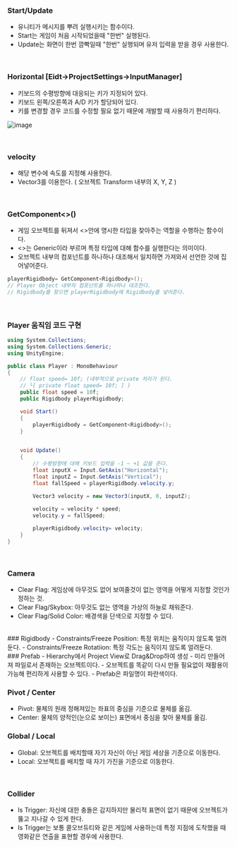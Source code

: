 ### Start/Update
- 유니티가 메시지를 뿌려 실행시키는 함수이다.
- Start는 게임이 처음 시작되었을때 "한번" 실행된다.
- Update는 화면이 한번 깜빡일때 "한번" 실행되며 유저 입력을 받을 경우 사용한다.

<br>


### Horizontal [Eidt->ProjectSettings->InputManager]
- 키보드의 수평방향에 대응되는 키가 지정되어 있다.
- 키보드 왼쪽/오른쪽과 A/D 키가 할당되어 있다.  
- 키를 변경할  경우 코드를 수정할 필요 없기 때문에 개발할 때 사용하기 편리하다.

![image](https://user-images.githubusercontent.com/79950504/178424992-d4aa95a2-69d3-42d3-8475-ad042e3ce2b6.png)  


<br>

### velocity
- 해당 변수에 속도를 지정해 사용한다.
- Vector3를 이용한다. ( 오브젝트 Transform 내부의 X, Y, Z )


<br>


### GetComponent<>()
- 게임 오브젝트를 뒤져서 <>안에 명시한 타입을 찾아주는 역할을 수행하는 함수이다.
- <>는 Generic이라 부르며 특정 타입에 대해 함수를 실행한다는 의미이다. 
- 오브젝트 내부의 컴포넌트를 하나하나 대조해서 일치하면 가져와서 선언한 것에 집어넣어준다.
```C#
playerRigidbody= GetComponent<Rigidbody>();
// Player Object 내부의 컴포넌트를 하나하나 대조한다.
// Rigidbody를 찾으면 playerRigidbody에 Rigidbody를 넣어준다.
```


<br>


### Player 움직임 코드 구현
```C#
using System.Collections;
using System.Collections.Generic;
using UnityEngine;

public class Player : MonoBehaviour
{
    // float speed= 10f; (내부적으로 private 처리가 된다.
    // └[ private float speed= 10f; ] )
    public float speed = 10f; 
    public Rigidbody playerRigidbody;

    void Start()
    {
        playerRigidbody = GetComponent<Rigidbody>();
    }

    
    void Update()
    {
        // 수평방향에 대해 키보드 입력을 -1 ~ +1 값을 준다.
        float inputX = Input.GetAxis("Horizontal");
        float inputZ = Input.GetAxis("Vertical");
        float fallSpeed = playerRigidbody.velocity.y;

        Vector3 velocity = new Vector3(inputX, 0, inputZ);
        
        velocity = velocity * speed;
        velocity.y = fallSpeed;

        playerRigidbody.velocity= velocity;
    }
}
```
<br>

### Camera
- Clear Flag: 게임상에 아무것도 없어 보여줄것이 없는 영역을 어떻게 지정할 것인가 정하는 것.
- Clear Flag/Skybox: 아무것도 없는 영역을 가상의 하늘로 채워준다.
- Clear Flag/Solid Color: 배경색을 단색으로 지정할 수 있다.


<br>
### Rigidbody
- Constraints/Freeze Position: 특정 위치는 움직이지 않도록 얼려둔다.
- Constraints/Freeze Rotatiion: 특정 각도는 움직이지 않도록 얼려둔다.


<br>
### Prefab
- Hierarchy에서 Project View로 Drag&Drop하여 생성
- 미리 만들어져 파일로서 존재하는 오브젝트이다.
- 오브젝트를 똑같이 다시 만들 필요없이 재활용이 가능해 편리하게 사용할 수 있다.
- Prefab은 파일명이 파란색이다.

<br>

### Pivot / Center
- Pivot: 물체의 원래 정해져있는 좌표의 중심을 기준으로 물체를 옮김.
- Center: 물체의 양적인(눈으로 보이는) 표면에서 중심을 찾아 물체를 옮김.  

### Global / Local
- Global: 오브젝트를 배치할때 자기 자신이 아닌 게임 세상을 기준으로 이동한다. 
- Local: 오브젝트를 배치할 때 자기 가진을 기준으로 이동한다.

<br>

### Collider
- Is Trigger: 자신에 대한 충돌은 감지하지만 물리적 표면이 없기 때문에 오브젝트가 뚫고 지나갈 수 있게 한다.
- Is Trigger는 보통 콜오브듀티와 같은 게임에 사용하는데 특정 지점에 도착했을 때 영화같은 연출을 표현할 경우에 사용한다.

<br>
